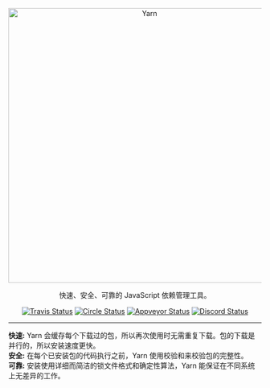 <p align="center">
  <a href="https://yarnpkg.com/">
    <img alt="Yarn" src="https://github.com/yarnpkg/assets/blob/master/yarn-kitten-full.png?raw=true" width="546">
  </a>
</p>

<p align="center">
  快速、安全、可靠的 JavaScript 依赖管理工具。
</p>

<p align="center">
  <a href="https://travis-ci.org/yarnpkg/yarn"><img alt="Travis Status" src="https://travis-ci.com/yarnpkg/yarn.svg?token=DxqWAqRqs3zWAF8EhBHy"></a>
  <a href="https://circleci.com/gh/yarnpkg/yarn"><img alt="Circle Status" src="https://circleci.com/gh/yarnpkg/yarn.svg?style=svg&circle-token=5f0a78473b0f440afb218bf2b82323cc6b3cb43f"></a>
  <a href="https://ci.appveyor.com/project/yarnpkg/yarn/branch/master"><img alt="Appveyor Status" src="https://ci.appveyor.com/api/projects/status/rhcdj4980ccy7su3/branch/master?svg=true"></a>
  <a href="https://discord.gg/yarnpkg"><img alt="Discord Status" src="https://discordapp.com/api/guilds/226791405589233664/widget.png"></a>
</p>

---

**快速:** Yarn 会缓存每个下载过的包，所以再次使用时无需重复下载。包的下载是并行的，所以安装速度更快。  
**安全:** 在每个已安装包的代码执行之前，Yarn 使用校验和来校验包的完整性。  
**可靠:** 安装使用详细而简洁的锁文件格式和确定性算法，Yarn 能保证在不同系统上无差异的工作。

